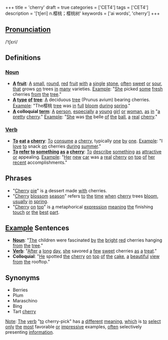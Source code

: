 +++
title = 'cherry'
draft = true
categories = ['CET4']
tags = ['CET4']
description = '[ˈt∫eri] n.樱桃；樱桃树'
keywords = ['ai words', 'cherry']
+++

## [Pronunciation](/post/pronunciation/)
/ˈtʃɛri/

## Definitions
### [Noun](/post/noun/)
- **[A](/post/a/) [fruit](/post/fruit/)**: [A](/post/a/) [small](/post/small/), [round](/post/round/), [red](/post/red/) [fruit](/post/fruit/) [with](/post/with/) [a](/post/a/) [single](/post/single/) [stone](/post/stone/), [often](/post/often/) [sweet](/post/sweet/) [or](/post/or/) [sour](/post/sour/), [that](/post/that/) grows [on](/post/on/) trees [in](/post/in/) [many](/post/many/) varieties. [Example](/post/example/): "[She](/post/she/) picked [some](/post/some/) [fresh](/post/fresh/) cherries [from](/post/from/) [the](/post/the/) [tree](/post/tree/)."
- **[A](/post/a/) [type](/post/type/) [of](/post/of/) [tree](/post/tree/)**: [A](/post/a/) deciduous [tree](/post/tree/) (Prunus avium) bearing cherries. [Example](/post/example/): "The樱桃 [tree](/post/tree/) was [in](/post/in/) [full](/post/full/) [bloom](/post/bloom/) [during](/post/during/) [spring](/post/spring/)."
- **[A](/post/a/) colloquial [term](/post/term/)**: [A](/post/a/) [person](/post/person/), [especially](/post/especially/) [a](/post/a/) [young](/post/young/) [girl](/post/girl/) [or](/post/or/) [woman](/post/woman/), [as](/post/as/) [in](/post/in/) "[a](/post/a/) [pretty](/post/pretty/) [cherry](/post/cherry/)." [Example](/post/example/): "[She](/post/she/) was [the](/post/the/) belle [of](/post/of/) [the](/post/the/) [ball](/post/ball/), [a](/post/a/) [real](/post/real/) [cherry](/post/cherry/)."

### [Verb](/post/verb/)
- **[To](/post/to/) [eat](/post/eat/) [a](/post/a/) [cherry](/post/cherry/)**: [To](/post/to/) [consume](/post/consume/) [a](/post/a/) [cherry](/post/cherry/), typically [one](/post/one/) [by](/post/by/) [one](/post/one/). [Example](/post/example/): "I [love](/post/love/) [to](/post/to/) snack [on](/post/on/) cherries [during](/post/during/) [summer](/post/summer/)."
- **[To](/post/to/) [refer](/post/refer/) [to](/post/to/) [something](/post/something/) [as](/post/as/) [a](/post/a/) [cherry](/post/cherry/)**: [To](/post/to/) [describe](/post/describe/) [something](/post/something/) [as](/post/as/) [attractive](/post/attractive/) [or](/post/or/) appealing. [Example](/post/example/): "[Her](/post/her/) [new](/post/new/) [car](/post/car/) was [a](/post/a/) [real](/post/real/) [cherry](/post/cherry/) [on](/post/on/) [top](/post/top/) [of](/post/of/) [her](/post/her/) [recent](/post/recent/) accomplishments."

## Phrases
- "[Cherry](/post/cherry/) [pie](/post/pie/)" is [a](/post/a/) dessert made [with](/post/with/) cherries.
- "[Cherry](/post/cherry/) [blossom](/post/blossom/) [season](/post/season/)" refers [to](/post/to/) [the](/post/the/) [time](/post/time/) [when](/post/when/) [cherry](/post/cherry/) trees [bloom](/post/bloom/), [usually](/post/usually/) [in](/post/in/) [spring](/post/spring/).
- "[Cherry](/post/cherry/) [on](/post/on/) [top](/post/top/)" is [a](/post/a/) metaphorical [expression](/post/expression/) [meaning](/post/meaning/) [the](/post/the/) finishing [touch](/post/touch/) [or](/post/or/) [the](/post/the/) [best](/post/best/) [part](/post/part/).

## [Example](/post/example/) Sentences
- **[Noun](/post/noun/)**: "[The](/post/the/) children were fascinated [by](/post/by/) [the](/post/the/) [bright](/post/bright/) [red](/post/red/) cherries hanging [from](/post/from/) [the](/post/the/) [tree](/post/tree/)."
- **[Verb](/post/verb/)**: "[After](/post/after/) [a](/post/a/) [long](/post/long/) [day](/post/day/), [she](/post/she/) savored [a](/post/a/) [few](/post/few/) [sweet](/post/sweet/) cherries [as](/post/as/) [a](/post/a/) [treat](/post/treat/)."
- **Colloquial**: "[He](/post/he/) spotted [the](/post/the/) [cherry](/post/cherry/) [on](/post/on/) [top](/post/top/) [of](/post/of/) [the](/post/the/) [cake](/post/cake/), [a](/post/a/) [beautiful](/post/beautiful/) [view](/post/view/) [from](/post/from/) [the](/post/the/) rooftop."

## Synonyms
- Berries
- Plum
- Maraschino
- Bing
- Tart [cherry](/post/cherry/)

[Note](/post/note/): [The](/post/the/) [verb](/post/verb/) "[to](/post/to/) cherry-pick" has [a](/post/a/) [different](/post/different/) [meaning](/post/meaning/), [which](/post/which/) is [to](/post/to/) [select](/post/select/) [only](/post/only/) [the](/post/the/) [most](/post/most/) favorable [or](/post/or/) [impressive](/post/impressive/) examples, [often](/post/often/) selectively presenting [information](/post/information/).

